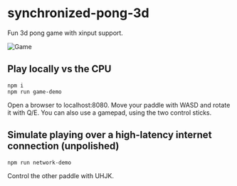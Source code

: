 # synchronized-pong-3d

Fun 3d pong game with xinput support.

![Game](https://i.imgur.com/RWVrfvU.png)

## Play locally vs the CPU
```
npm i
npm run game-demo
```

Open a browser to localhost:8080.
Move your paddle with WASD and rotate it with Q/E. You can also use a gamepad, using the two control sticks.

## Simulate playing over a high-latency internet connection (unpolished)

```
npm run network-demo
```

Control the other paddle with UHJK.
